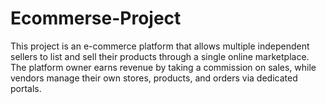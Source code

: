 # Ecommerse-Project
This project is an e-commerce platform that allows multiple independent sellers to list and sell their products through a single online marketplace. The platform owner earns revenue by taking a commission on sales, while vendors manage their own stores, products, and orders via dedicated portals. 
